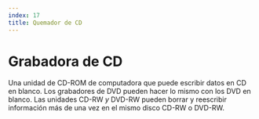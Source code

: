 ```yaml
---
index: 17
title: Quemador de CD
---
```

# Grabadora de CD 

Una unidad de CD-ROM de computadora que puede escribir datos en CD en blanco. Los grabadores de DVD pueden hacer lo mismo con los DVD en blanco. Las unidades CD-RW *y* DVD-RW pueden borrar y reescribir información más de una vez en el mismo disco CD-RW o DVD-RW.